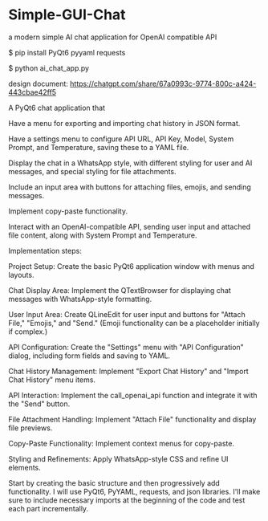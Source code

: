 # Simple-GUI-Chat
a modern simple AI chat application for OpenAI compatible API

$ pip install PyQt6 pyyaml requests

$ python ai_chat_app.py

design document:
https://chatgpt.com/share/67a0993c-9774-800c-a424-443cbae42ff5

A PyQt6 chat application that

Have a menu for exporting and importing chat history in JSON format.

Have a settings menu to configure API URL, API Key, Model, System Prompt, and Temperature, saving these to a YAML file.

Display the chat in a WhatsApp style, with different styling for user and AI messages, and special styling for file attachments.

Include an input area with buttons for attaching files, emojis, and sending messages.

Implement copy-paste functionality.

Interact with an OpenAI-compatible API, sending user input and attached file content, along with System Prompt and Temperature.

Implementation steps:

Project Setup: Create the basic PyQt6 application window with menus and layouts.

Chat Display Area: Implement the QTextBrowser for displaying chat messages with WhatsApp-style formatting.

User Input Area: Create QLineEdit for user input and buttons for "Attach File," "Emojis," and "Send." (Emoji functionality can be a placeholder initially if complex.)

API Configuration: Create the "Settings" menu with "API Configuration" dialog, including form fields and saving to YAML.

Chat History Management: Implement "Export Chat History" and "Import Chat History" menu items.

API Interaction: Implement the call_openai_api function and integrate it with the "Send" button.

File Attachment Handling: Implement "Attach File" functionality and display file previews.

Copy-Paste Functionality: Implement context menus for copy-paste.

Styling and Refinements: Apply WhatsApp-style CSS and refine UI elements.

Start by creating the basic structure and then progressively add functionality. I will use PyQt6, PyYAML, requests, and json libraries. I'll make sure to include necessary imports at the beginning of the code and test each part incrementally.
